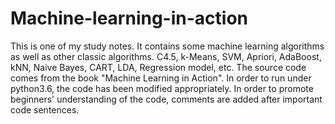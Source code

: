 # Machine-learning-in-action
This is one of my study notes. It contains some machine learning algorithms as well as other classic algorithms. C4.5, k-Means, SVM, Apriori, AdaBoost, kNN, Naive Bayes, CART, LDA, Regression model, etc.
The source code comes from the book "Machine Learning in Action".
In order to run under python3.6, the code has been modified appropriately.
In order to promote beginners' understanding of the code, comments are added after important code sentences.
